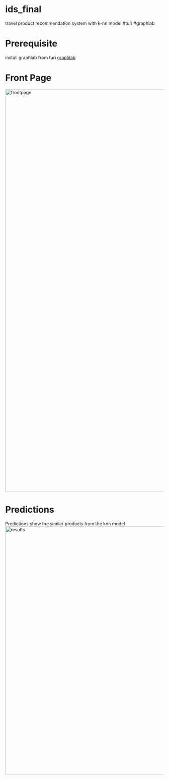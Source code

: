 # ids_final
travel product recommendation system with k-nn model #turi #graphlab

# Prerequisite
install graphlab from turi
[graphlab](https://turi.com/)

# Front Page
<img width="1280" alt="frontpage" src="https://user-images.githubusercontent.com/12888144/27010640-0bc3af24-4ee4-11e7-8e3a-a9b603d02c18.png">


# Predictions
Predictions show the similar products from the knn model
<img width="790" alt="results" src="https://user-images.githubusercontent.com/12888144/27010665-7beb801a-4ee4-11e7-9bd7-1ff2d4d85301.png">
